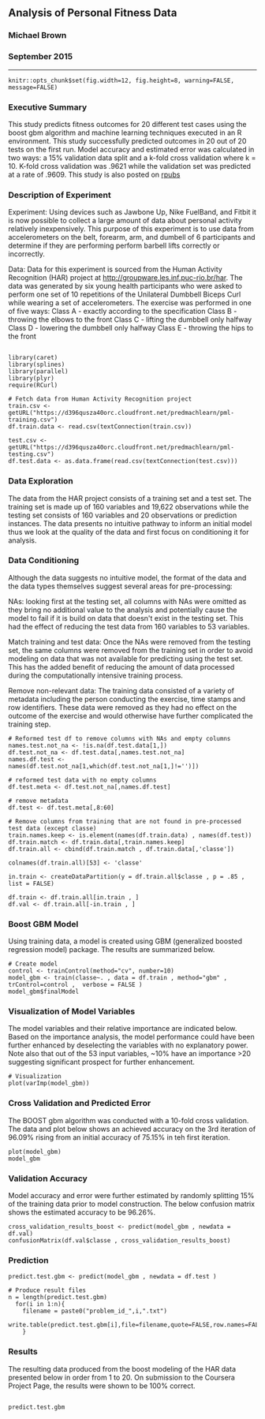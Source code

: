 
## Analysis of Personal Fitness Data  
### Michael Brown
### September 2015

---
```{r global_options, include=FALSE}
knitr::opts_chunk$set(fig.width=12, fig.height=8, warning=FALSE, message=FALSE)
```


### Executive Summary
This study predicts fitness outcomes for 20 different test cases using the boost gbm algorithm and machine learning techniques executed in an R environment. This study successfully predicted  outcomes in 20 out of 20 tests on the first run. Model accuracy and estimated error was calculated in two ways: a 15% validation data split and a k-fold cross validation where k = 10.  K-fold cross validation was .9621 while the validation set was predicted at a rate of .9609. This study is also posted on [rpubs](http://rpubs.com/mgbrown85/113387)

### Description of Experiment 
Experiment: Using devices such as Jawbone Up, Nike FuelBand, and Fitbit it is now possible to collect a large amount of data about personal activity relatively inexpensively. This purpose of this experiment is to use data from accelerometers on the belt, forearm, arm, and dumbell of 6 participants and determine if they are performing perform barbell lifts correctly or incorrectly.  

Data: Data for this experiment is sourced from the Human Activity Recognition (HAR) project at http://groupware.les.inf.puc-rio.br/har.   The data was generated by six young health participants who were asked to perform one set of 10 repetitions of the Unilateral Dumbbell Biceps Curl while wearing a set of accelerometers.  The exercise was performed in one of five ways: 
Class A - exactly according to the specification 
Class B - throwing the elbows to the front 
Class C - lifting the dumbbell only halfway 
Class D - lowering the dumbbell only halfway 
Class E - throwing the hips to the front 


```{r Libraries and Data, echo=TRUE , results="hide"}

library(caret)
library(splines)
library(parallel)
library(plyr)
require(RCurl)

# Fetch data from Human Activity Recognition project
train.csv <- getURL("https://d396qusza40orc.cloudfront.net/predmachlearn/pml-training.csv")
df.train.data <- read.csv(textConnection(train.csv))

test.csv <- getURL("https://d396qusza40orc.cloudfront.net/predmachlearn/pml-testing.csv")
df.test.data <- as.data.frame(read.csv(textConnection(test.csv)))

```


### Data Exploration
The data from the HAR project consists of a training set and a test set.  The training set is made up of 160 variables and 19,622 observations while the testing set consists of 160 variables and 20 observations or prediction instances.  The data presents no intuitive pathway to inform an initial model thus we look at the quality of the data and first focus on conditioning it for analysis. 

### Data Conditioning
Although the data suggests no intuitive model, the format of the data and the data types themselves suggest several areas for pre-processing:

NAs: looking first at the testing set, all columns with NAs were omitted as they bring no additional value to the analysis and potentially cause the model to fail if it is build on data that doesn't exist in the testing set.  This had the effect of reducing the test data from 160 variables to 53 variables.    

Match training and test data: Once the NAs were removed from the testing set, the same columns were removed from the training set in order to avoid modeling on data that was not available for predicting using the test set.  This has the added benefit of reducing the amount of data processed during the computationally intensive training process.

Remove non-relevant data: The training data consisted of a variety of metadata including the person conducting the exercise, time stamps and row identifiers. These data were removed as they had no effect on the outcome of the exercise and would otherwise have further complicated the training step.

```{r Data Preprocess, echo=FALSE}
# Reformed test df to remove columns with NAs and empty columns
names.test.not_na <- !is.na(df.test.data[1,]) 
df.test.not_na <- df.test.data[,names.test.not_na]  
names.df.test <- names(df.test.not_na[1,which(df.test.not_na[1,]!='')]) 

# reformed test data with no empty columns
df.test.meta <- df.test.not_na[,names.df.test] 

# remove metadata
df.test <- df.test.meta[,8:60]  

# Remove columns from training that are not found in pre-processed test data (except classe)
train.names.keep <- is.element(names(df.train.data) , names(df.test))
df.train.match <- df.train.data[,train.names.keep]
df.train.all <- cbind(df.train.match , df.train.data[,'classe'])

colnames(df.train.all)[53] <- 'classe'

in.train <- createDataPartition(y = df.train.all$classe , p = .85 , list = FALSE)

df.train <- df.train.all[in.train , ]
df.val <- df.train.all[-in.train , ]

```


### Boost GBM Model
Using training data, a model is created using GBM (generalized boosted regression model) package.  The results are summarized below.
```{r Model, echo=TRUE , cache=TRUE}
# Create model
control <- trainControl(method="cv", number=10)
model_gbm <- train(classe~. , data = df.train , method="gbm" , trControl=control ,  verbose = FALSE )
model_gbm$finalModel

```

### Visualization of Model Variables
The model variables and their relative importance are indicated below.  Based on the importance analysis, the model performance could have been further enhanced by deselecting the variables with no explanatory power.  Note also that out of the 53 input variables, ~10% have an importance >20 suggesting significant prospect for further enhancement.

```{r Visualization, echo=TRUE , cache=TRUE}
# Visualization
plot(varImp(model_gbm))
```


### Cross Validation and Predicted Error
The BOOST gbm algorithm was conducted with a 10-fold cross validation.  The data and plot below shows an achieved accuracy on the 3rd iteration of 96.09% rising from an initial accuracy of 75.15% in teh first iteration.    

```{r Cross Validation , echo=TRUE , cache=TRUE}
plot(model_gbm)
model_gbm
```

### Validation Accuracy 
Model accuracy and error were further estimated by randomly splitting 15% of the training data prior to model construction.  The below confusion matrix shows the estimated accuracy to be 96.26%.
```{r Validation Data , echo=TRUE , cache=TRUE}
cross_validation_results_boost <- predict(model_gbm , newdata = df.val)
confusionMatrix(df.val$classe , cross_validation_results_boost)
```

### Prediction
```{r Prediction, echo=TRUE , cache=TRUE}
predict.test.gbm <- predict(model_gbm , newdata = df.test )

```

```{r Output, echo=TRUE , cache=TRUE}
# Produce result files
n = length(predict.test.gbm)
  for(i in 1:n){
    filename = paste0("problem_id_",i,".txt")
    write.table(predict.test.gbm[i],file=filename,quote=FALSE,row.names=FALSE,col.names=FALSE)
    }

```

### Results
The resulting data produced from the boost modeling of the HAR data presented below in order from 1 to 20.  On submission to the Coursera Project Page, the results were shown to be 100% correct.

```{r Results, echo=FALSE , cache=TRUE}

predict.test.gbm  

```
